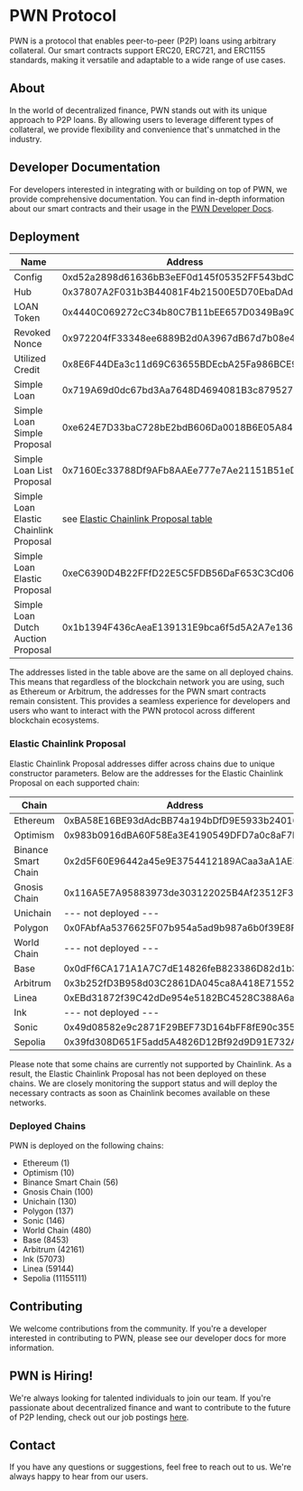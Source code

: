 # PWN Protocol

PWN is a protocol that enables peer-to-peer (P2P) loans using arbitrary collateral. Our smart contracts support ERC20, ERC721, and ERC1155 standards, making it versatile and adaptable to a wide range of use cases.

## About

In the world of decentralized finance, PWN stands out with its unique approach to P2P loans. By allowing users to leverage different types of collateral, we provide flexibility and convenience that's unmatched in the industry.

## Developer Documentation

For developers interested in integrating with or building on top of PWN, we provide comprehensive documentation. You can find in-depth information about our smart contracts and their usage in the [PWN Developer Docs](https://dev-docs.pwn.xyz/).

## Deployment

| Name                                   | Address                                    |
|----------------------------------------|--------------------------------------------|
| Config                                 | 0xd52a2898d61636bB3eEF0d145f05352FF543bdCC |
| Hub                                    | 0x37807A2F031b3B44081F4b21500E5D70EbaDAdd5 |
| LOAN Token                             | 0x4440C069272cC34b80C7B11bEE657D0349Ba9C23 |
| Revoked Nonce                          | 0x972204fF33348ee6889B2d0A3967dB67d7b08e4c |
| Utilized Credit                        | 0x8E6F44DEa3c11d69C63655BDEcbA25Fa986BCE9D |
| Simple Loan                            | 0x719A69d0dc67bd3Aa7648D4694081B3c87952797 |
| Simple Loan Simple Proposal            | 0xe624E7D33baC728bE2bdB606Da0018B6E05A84D9 |
| Simple Loan List Proposal              | 0x7160Ec33788Df9AFb8AAEe777e7Ae21151B51eDd |
| Simple Loan Elastic Chainlink Proposal | see [Elastic Chainlink Proposal table](#elastic-chainlink-proposal) |
| Simple Loan Elastic Proposal           | 0xeC6390D4B22FFfD22E5C5FDB56DaF653C3Cd0626 |
| Simple Loan Dutch Auction Proposal     | 0x1b1394F436cAeaE139131E9bca6f5d5A2A7e1369 |

The addresses listed in the table above are the same on all deployed chains. This means that regardless of the blockchain network you are using, such as Ethereum or Arbitrum, the addresses for the PWN smart contracts remain consistent. This provides a seamless experience for developers and users who want to interact with the PWN protocol across different blockchain ecosystems.

### Elastic Chainlink Proposal
Elastic Chainlink Proposal addresses differ across chains due to unique constructor parameters. Below are the addresses for the Elastic Chainlink Proposal on each supported chain:

| Chain                                  | Address                                    |
|----------------------------------------|--------------------------------------------|
| Ethereum                               | 0xBA58E16BE93dAdcBB74a194bDfD9E5933b24016B |
| Optimism                               | 0x983b0916dBA60F58Ea3E4190549DFD7a0c8aF7b4 |
| Binance Smart Chain                    | 0x2d5F60E96442a45e9E3754412189ACaa3aA1AE3a |
| Gnosis Chain                           | 0x116A5E7A95883973de303122025B4Af23512F315 |
| Unichain                               | --- not deployed ---                       |
| Polygon                                | 0x0FAbfAa5376625F07b954a5ad9b987a6b0f39E8F |
| World Chain                            | --- not deployed ---                       |
| Base                                   | 0x0dFf6CA171A1A7C7dE14826feB823386D82d1b36 |
| Arbitrum                               | 0x3b252fD3B958d03C2861DA045ca8A418E7155234 |
| Linea                                  | 0xEBd31872f39C42dDe954e5182BC4528C388A6a2B |
| Ink                                    | --- not deployed ---                       |
| Sonic                                  | 0x49d08582e9c2871F29BEF73D164bFF8fE90c3557 |
| Sepolia                                | 0x39fd308D651F5add5A4826D12Bf92d9D91E732AC |

Please note that some chains are currently not supported by Chainlink. As a result, the Elastic Chainlink Proposal has not been deployed on these chains. We are closely monitoring the support status and will deploy the necessary contracts as soon as Chainlink becomes available on these networks.

### Deployed Chains

PWN is deployed on the following chains:

- Ethereum (1)
- Optimism (10)
- Binance Smart Chain (56)
- Gnosis Chain (100)
- Unichain (130)
- Polygon (137)
- Sonic (146)
- World Chain (480)
- Base (8453)
- Arbitrum (42161)
- Ink (57073)
- Linea (59144)
- Sepolia (11155111)

## Contributing

We welcome contributions from the community. If you're a developer interested in contributing to PWN, please see our developer docs for more information.

## PWN is Hiring!

We're always looking for talented individuals to join our team. If you're passionate about decentralized finance and want to contribute to the future of P2P lending, check out our job postings [here](https://www.notion.so/PWN-is-hiring-f5a49899369045e39f41fc7e4c7b5633).

## Contact

If you have any questions or suggestions, feel free to reach out to us. We're always happy to hear from our users.
